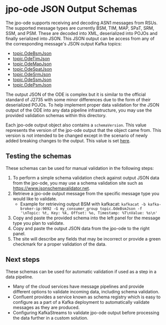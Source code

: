 # jpo-ode JSON Output Schemas

The jpo-ode supports receiving and decoding ASN1 messages from RSUs. The supported message types are currently BSM, TIM, MAP, SPaT, SRM, SSM, and PSM. These are decoded into XML, deserialized into POJOs and finally serialized into JSON. This JSON output can be access from any of the corresponding message's JSON output Kafka topics:

- [topic.OdeBsmJson](../../jpo-ode-core/src/main/resources/schemas/schema-bsm.json)
- [topic.OdeTimJson](../../jpo-ode-core/src/main/resources/schemas/schema-tim.json)
- [topic.OdeMapJson](../../jpo-ode-core/src/main/resources/schemas/schema-map.json)
- [topic.OdeSpatJson](../../jpo-ode-core/src/main/resources/schemas/schema-spat.json)
- [topic.OdeSrmJson](../../jpo-ode-core/src/main/resources/schemas/schema-srm.json)
- [topic.OdeSsmJson](../../jpo-ode-core/src/main/resources/schemas/schema-ssm.json)
- [topic.OdePsmJson](../../jpo-ode-core/src/main/resources/schemas/schema-psm.json)

The output JSON of the ODE is complex but it is similar to the official standard of J2735 with some minor differences due to the form of their deserialized POJOs. To help implement proper data validation for the JSON output of the ODE into any data pipeline infrastructure, you may use the provided validation schemas within this directory.

Each jpo-ode output object also contains a `schemaVersion`. This value represents the version of the jpo-ode output that the object came from. This version is not intended to be changed except in the scenario of newly added breaking changes to the output. This value is set [here](https://github.com/usdot-jpo-ode/jpo-ode/blob/develop/jpo-ode-core/src/main/java/us/dot/its/jpo/ode/model/OdeMsgMetadata.java).

## Testing the schemas
These schemas can be used for manual validation in the following steps:
1. To perform a simple schema validation check against output JSON data from the jpo-ode, you may use a schema validation site such as https://www.jsonschemavalidator.net. 
2. Retrieve a jpo-ode output message from the specific message type you would like to validate.
   - Example for retrieving output BSM with kafkacat: `kafkacat -b kafka-broker-ip:9092 -G my_consumer_group topic.OdeBsmJson -f '\nTopic: %t, Key: %k, Offset: %o, Timestamp: %T\nValue: %s\n'`
3. Copy and paste the provided schema into the left panel for the message type you plan to validate. 
4. Copy and paste the output JSON data from the jpo-ode to the right panel.
5. The site will describe any fields that may be incorrect or provide a green checkmark for a proper validation of the data.

## Next steps
These schemas can be used for automatic validation if used as a step in a data pipeline. 
- Many of the cloud services have message pipelines and provide different options to validate incoming data, including schema validation. 
- Confluent provides a service known as schema registry which is easy to configure as a part of a Kafka deployment to automatically validate messages as they are produced.
- Configuring KafkaStreams to validate jpo-ode output before processing the data further in a custom solution.